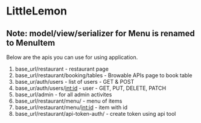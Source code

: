 # LittleLemon

## Note: model/view/serializer for Menu is renamed to MenuItem

Below are the apis you can use for using application.
1. base_url/restaurant - restaurant page
2. base_url/restaurant/booking/tables  -  Browable APIs page to book table
3. base_ur/auth/users - list of users - GET & POST
4. base_ur/auth/users/<int:id> - user - GET, PUT, DELETE, PATCH
5. base_url/admin - for all admin activites
6. base_url/restaurant/menu/ - menu of items
7. base_url/restaurant/menu/<int:id> - item with id
8. base_url/restaurant/api-token-auth/ - create token using api tool
